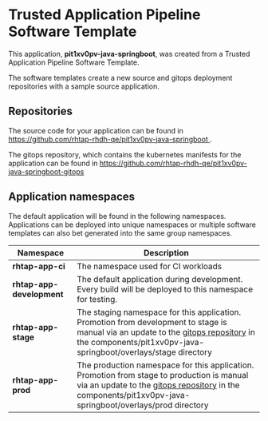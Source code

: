 # Trusted Application Pipeline Software Template

This application, **pit1xv0pv-java-springboot**, was created from a Trusted Application Pipeline Software Template.

The software templates create a new source and gitops deployment repositories with a sample source application. 

## Repositories

The source code for your application can be found in [https://github.com/rhtap-rhdh-qe/pit1xv0pv-java-springboot ](https://github.com/rhtap-rhdh-qe/pit1xv0pv-java-springboot ).
 
The gitops repository, which contains the kubernetes manifests for the application can be found in 
[https://github.com/rhtap-rhdh-qe/pit1xv0pv-java-springboot-gitops ](https://github.com/rhtap-rhdh-qe/pit1xv0pv-java-springboot-gitops ) 

## Application namespaces 

The default application will be found in the following namespaces. Applications can be deployed into unique namespaces or multiple software templates can also bet generated into the same group namespaces.  

|  Namespace   |  Description   |  
| -------- | -------- |
| **rhtap-app-ci** | The namespace used for CI workloads |
| **rhtap-app-development** | The default application during development. Every build will be deployed to this namespace for testing. |
| **rhtap-app-stage** | The staging namespace for this application. Promotion from development to stage is manual via an update to the [gitops repository](https://github.com/rhtap-rhdh-qe/pit1xv0pv-java-springboot-gitops ) in the components/pit1xv0pv-java-springboot/overlays/stage directory |
| **rhtap-app-prod** | The production namespace for this application. Promotion from stage to production is manual via an update to the [gitops repository](https://github.com/rhtap-rhdh-qe/pit1xv0pv-java-springboot-gitops ) in the components/pit1xv0pv-java-springboot/overlays/prod directory |